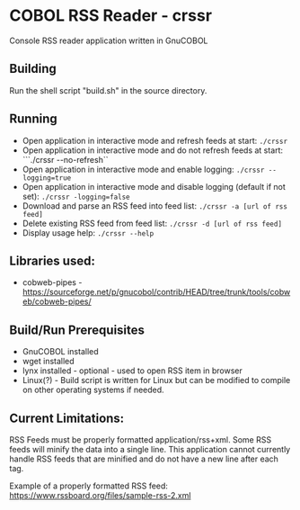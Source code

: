 # COBOL RSS Reader - crssr

Console RSS reader application written in GnuCOBOL

## Building 
Run the shell script "build.sh" in the source directory.

## Running
* Open application in interactive mode and refresh feeds at start:
  ```./crssr```
* Open application in interactive mode and do not refresh feeds at start:
  ```./crssr --no-refresh``
* Open application in interactive mode and enable logging: 
  ```./crssr --logging=true```
* Open application in interactive mode and disable logging (default if not set):
  ```./crssr -logging=false```
* Download and parse an RSS feed into feed list: 
  ```./crssr -a [url of rss feed]```
* Delete existing RSS feed from feed list:
  ```./crssr -d [url of rss feed]```
* Display usage help:
  ``` ./crssr --help ```

## Libraries used: 
  * cobweb-pipes - https://sourceforge.net/p/gnucobol/contrib/HEAD/tree/trunk/tools/cobweb/cobweb-pipes/
  
## Build/Run Prerequisites 
  * GnuCOBOL installed
  * wget installed
  * lynx installed - optional - used to open RSS item in browser
  * Linux(?) - Build script is written for Linux but can be modified to compile on other operating systems if needed.
  
## Current Limitations:
RSS Feeds must be properly formatted application/rss+xml. Some RSS feeds will minify the data into a single line. This application cannot currently handle RSS feeds that are minified and do not have a new line after each tag. 

Example of a properly formatted RSS feed: https://www.rssboard.org/files/sample-rss-2.xml

  
